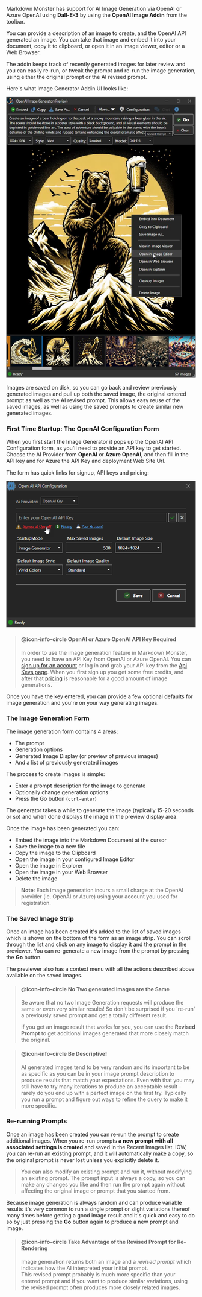 ﻿Markdown Monster has support for AI Image Generation via OpenAI or Azure OpenAI using **Dall-E-3** by using the **OpenAI Image Addin** from the toolbar.

You can provide a description of an image to create, and the OpenAI API generated an image. You can take that image and embed it into your document, copy it to clipboard, or open it in an image viewer, editor or a Web Browser. 

The addin keeps track of recently generated images for later review and you can easily re-run, or tweak the prompt and re-run the image generation, using either the original prompt or the AI revised prompt.

Here's what Image Generator Addin UI looks like:

![](/images/OpenAiImageGeneration.jpg)

Images are saved on disk, so you can go back and review previously generated images and pull up both the saved image, the original entered prompt as well as the AI revised prompt. This allows easy reuse of the saved images, as well as using the saved prompts to create similar new generated images.

### First Time Startup: The OpenAI Configuration Form
When you first start the Image Generator it pops up the OpenAI API Configuration form, as you'll need to provide an API key to get started. Choose the AI Provider from **OpenAI** or **Azure OpenAI**, and then fill in the API key and for Azure the API Key and deployment Web Site Url.

The form has quick links for signup, API keys and pricing:

![OpenAI Configuration Form](/images/OpenAiConfiguration.png)

> #### @icon-info-circle OpenAI or Azure OpenAI API  Key Required
> In order to use the image generation feature in Markdown Monster, you need to have an API Key from OpenAI or Azure OpenAI. You can [sign up for an account](https://platform.openai.com/signup) or log in and grab your API key from the [Api Keys page](https://platform.openai.com/api-keys). When you first sign up you get some free credits, and after that [pricing](https://openai.com/pricing) is reasonable for a good amount of image generations.

Once you have the key entered, you can provide a few optional defaults for image generation and you're on your way generating images.

### The Image Generation Form
The image generation form contains 4 areas:

* The prompt
* Generation options
* Generated Image Display (or preview of previous images)
* And a list of previously generated images

The process to create images is simple:

* Enter a prompt description for the image to generate
* Optionally change generation options
* Press the Go button (`ctrl-enter`) 

The generator takes a while to generate the image (typically 15-20 seconds or so) and when done displays the image in the preview display area.

Once the image has been generated you can:

* Embed the image into the Markdown Document at the cursor
* Save the image to a new file
* Copy the image to the Clipboard
* Open the image in your configured Image Editor
* Open the image in Explorer
* Open the image in your Web Browser
* Delete the image

> **Note**: Each image generation incurs a small charge at the OpenAI provider (ie. OpenAI or Azure) using your account you used for registration.

### The Saved Image Strip
Once an image has been created it's added to the list of saved images which is shown on the bottom of the form as an image strip. You can scroll through the list and click on any image to display it and the prompt in the previewer. You can re-generate a new image from the prompt by pressing the **Go** button.

The previewer also has a context menu with all the actions described above available on the saved images.

> #### @icon-info-circle No Two generated Images are the Same
> Be aware that no two Image Generation requests will produce the same or even very similar results! So don't be surprised if you 're-run' a previously saved prompt and get a totally different result.  
>
> If you get an image result that works for you, you can use the **Revised Prompt** to get additional images generated that more closely match the original.

> #### @icon-info-circle Be Descriptive!
> AI generated images tend to be very random and its important to be as specific as you can be in your image prompt description to produce results that match your expectations. Even with that you may still have to try many iterations to produce an acceptable result - rarely do you end up with a perfect image on the first try. Typically you run a prompt and figure out ways to refine the query to make it more specific. 

### Re-running Prompts
Once an image has been created you can re-run the prompt to create additional images. When you re-run prompts **a new prompt with all associated settings is created** and saved in the Recent Images list. IOW, you can re-run an existing prompt, and it will automatically make a copy, so the original prompt is never lost unless you explicitly delete it.

> You can also modify an existing prompt and run it, without modifying an existing prompt. The prompt input is always a copy, so you can make any changes you like and then run the prompt again without affecting the original image or prompt that you started from.

Because image generation is always random and can produce variable results it's very common to run a single prompt or slight variations thereof many times before getting a good image result and it's quick and easy to do so by just pressing the **Go** button again to produce a new prompt and image.

> #### @icon-info-circle Take Advantage of the Revised Prompt for Re-Rendering
>Image generation returns both an image and a *revised prompt* which indicates how the AI interpreted your initial prompt.  
> This revised prompt probably is much more specific than your entered prompt and if you want to produce similar variations, using the revised prompt often produces more closely related images.